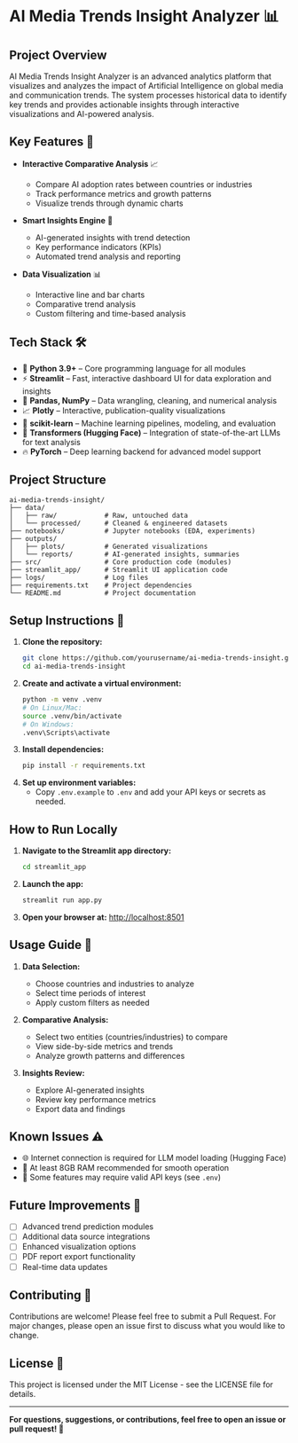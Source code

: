 # AI Media Trends Insight Analyzer 📊

## Project Overview
AI Media Trends Insight Analyzer is an advanced analytics platform that visualizes and analyzes the impact of Artificial Intelligence on global media and communication trends. The system processes historical data to identify key trends and provides actionable insights through interactive visualizations and AI-powered analysis.

## Key Features 🌟
- **Interactive Comparative Analysis** 📈
  - Compare AI adoption rates between countries or industries
  - Track performance metrics and growth patterns
  - Visualize trends through dynamic charts

- **Smart Insights Engine** 🤖
  - AI-generated insights with trend detection
  - Key performance indicators (KPIs)
  - Automated trend analysis and reporting

- **Data Visualization** 📊
  - Interactive line and bar charts
  - Comparative trend analysis
  - Custom filtering and time-based analysis

## Tech Stack 🛠️
- 🐍 **Python 3.9+** – Core programming language for all modules
- ⚡ **Streamlit** – Fast, interactive dashboard UI for data exploration and insights
- 🧮 **Pandas, NumPy** – Data wrangling, cleaning, and numerical analysis
- 📈 **Plotly** – Interactive, publication-quality visualizations
- 🧠 **scikit-learn** – Machine learning pipelines, modeling, and evaluation
- 🤗 **Transformers (Hugging Face)** – Integration of state-of-the-art LLMs for text analysis
- 🔥 **PyTorch** – Deep learning backend for advanced model support

## Project Structure
```
ai-media-trends-insight/
├── data/
│   ├── raw/            # Raw, untouched data
│   └── processed/      # Cleaned & engineered datasets
├── notebooks/          # Jupyter notebooks (EDA, experiments)
├── outputs/
│   ├── plots/          # Generated visualizations
│   └── reports/        # AI-generated insights, summaries
├── src/                # Core production code (modules)
├── streamlit_app/      # Streamlit UI application code
├── logs/               # Log files
├── requirements.txt    # Project dependencies
└── README.md           # Project documentation
```

## Setup Instructions 🚀
1. **Clone the repository:**
   ```bash
   git clone https://github.com/yourusername/ai-media-trends-insight.git
   cd ai-media-trends-insight
   ```
2. **Create and activate a virtual environment:**
   ```bash
   python -m venv .venv
   # On Linux/Mac:
   source .venv/bin/activate
   # On Windows:
   .venv\Scripts\activate
   ```
3. **Install dependencies:**
   ```bash
   pip install -r requirements.txt
   ```
4. **Set up environment variables:**
   - Copy `.env.example` to `.env` and add your API keys or secrets as needed.

## How to Run Locally
1. **Navigate to the Streamlit app directory:**
   ```bash
   cd streamlit_app
   ```
2. **Launch the app:**
   ```bash
   streamlit run app.py
   ```
3. **Open your browser at:** [http://localhost:8501](http://localhost:8501)

## Usage Guide 📖
1. **Data Selection:**
   - Choose countries and industries to analyze
   - Select time periods of interest
   - Apply custom filters as needed

2. **Comparative Analysis:**
   - Select two entities (countries/industries) to compare
   - View side-by-side metrics and trends
   - Analyze growth patterns and differences

3. **Insights Review:**
   - Explore AI-generated insights
   - Review key performance metrics
   - Export data and findings

## Known Issues ⚠️
- 🌐 Internet connection is required for LLM model loading (Hugging Face)
- 💾 At least 8GB RAM recommended for smooth operation
- 🔑 Some features may require valid API keys (see `.env`)

## Future Improvements 🌟
- [ ] Advanced trend prediction modules
- [ ] Additional data source integrations
- [ ] Enhanced visualization options
- [ ] PDF report export functionality
- [ ] Real-time data updates

## Contributing 🤝
Contributions are welcome! Please feel free to submit a Pull Request. For major changes, please open an issue first to discuss what you would like to change.

## License 📄
This project is licensed under the MIT License - see the LICENSE file for details.

---

**For questions, suggestions, or contributions, feel free to open an issue or pull request! 🙌**
